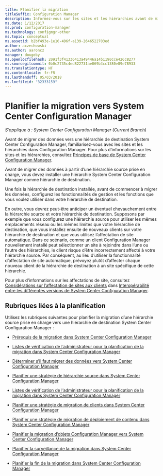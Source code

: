```yaml
---
title: Planifier la migration
titleSuffix: Configuration Manager
description: Informez-vous sur les sites et les hiérarchies avant de migrer des données vers une hiérarchie de destination System Center Configuration Manager.
ms.date: 1/12/2017
ms.prod: configuration-manager
ms.technology: configmgr-other
ms.topic: conceptual
ms.assetid: b2bf493e-1e10-496f-a139-2646522703ed
author: aczechowski
ms.author: aaroncz
manager: dougeby
ms.openlocfilehash: 2091f3f41336413a49446a14b1190cce426c8277
ms.sourcegitcommit: 0b0c2735c4ed822731ae069b4cc1380e89e78933
ms.translationtype: HT
ms.contentlocale: fr-FR
ms.lasthandoff: 05/03/2018
ms.locfileid: "32333159"
---
```

# <a name="plan-for-migration-to-system-center-configuration-manager"></a>Planifier la migration vers System Center Configuration Manager

*S’applique à : System Center Configuration Manager (Current Branch)*

Avant de migrer des données vers une hiérarchie de destination System Center Configuration Manager, familiarisez-vous avec les sites et les hiérarchies dans Configuration Manager. Pour plus d’informations sur les sites et les hiérarchies, consultez [Principes de base de System Center Configuration Manager](../../core/understand/fundamentals.md).  

 Avant de migrer des données à partir d’une hiérarchie source prise en charge, vous devez installer une hiérarchie System Center Configuration Manager comme hiérarchie de destination.  

 Une fois la hiérarchie de destination installée, avant de commencer à migrer les données, configurez les fonctionnalités de gestion et les fonctions que vous voulez utiliser dans votre hiérarchie de destination.  

 En outre, vous devrez peut-être anticiper un éventuel chevauchement entre la hiérarchie source et votre hiérarchie de destination. Supposons par exemple que vous configurez une hiérarchie source pour utiliser les mêmes emplacements réseau ou les mêmes limites que votre hiérarchie de destination, que vous installez ensuite de nouveaux clients sur votre hiérarchie de destination et que vous utilisez l’affectation de site automatique. Dans ce scénario, comme un client Configuration Manager nouvellement installé peut sélectionner un site à rejoindre dans l’une ou l’autre des hiérarchies, le client risque d’être incorrectement affecté à votre hiérarchie source. Par conséquent, au lieu d’utiliser la fonctionnalité d’affectation de site automatique, prévoyez plutôt d’affecter chaque nouveau client de la hiérarchie de destination à un site spécifique de cette hiérarchie.  

 Pour plus d’informations sur les affectations de site, consultez [Considérations sur l’affectation de sites aux clients](../../core/plan-design/hierarchy/interoperability-between-different-versions.md#BKMK_SupConfigSiteAssignment) dans [Interopérabilité entre les différentes versions de System Center Configuration Manager](../../core/plan-design/hierarchy/interoperability-between-different-versions.md).  

## <a name="plan-topics"></a>Rubriques liées à la planification  
 Utilisez les rubriques suivantes pour planifier la migration d’une hiérarchie source prise en charge vers une hiérarchie de destination System Center Configuration Manager :

-   [Prérequis de la migration dans System Center Configuration Manager](../../core/migration/prerequisites-for-migration.md)  

-   [Listes de vérification de l’administrateur pour la planification de la migration dans System Center Configuration Manager](../../core/migration/administrator-checklists-for-migration-planning.md)  

-   [Déterminer s’il faut migrer des données vers System Center Configuration Manager](../../core/migration/determine-whether-to-migrate-data.md)  

-   [Planifier une stratégie de hiérarchie source dans System Center Configuration Manager](../../core/migration/planning-a-source-hierarchy-strategy.md)  

-   [Listes de vérification de l’administrateur pour la planification de la migration dans System Center Configuration Manager](../../core/migration/administrator-checklists-for-migration-planning.md)  

-   [Planifier une stratégie de migration de clients dans System Center Configuration Manager](../../core/migration/planning-a-client-migration-strategy.md)  

-   [Planifier une stratégie de migration de déploiement de contenu dans System Center Configuration Manager](../../core/migration/planning-a-content-deployment-migration-strategy.md)  

-   [Planifier la migration d’objets Configuration Manager vers System Center Configuration Manager](../../core/migration/planning-for-the-migration-of-objects.md)  

-   [Planifier la surveillance de la migration dans System Center Configuration Manager](../../core/migration/planning-to-monitor-migration-activity.md)  

-   [Planifier la fin de la migration dans System Center Configuration Manager](../../core/migration/planning-to-complete-migration.md)  
